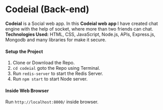 # Codeial (Back-end)
<b>Codeial</b> is a Social web app. In this <b>Codeial web app </b> I have created chat engine with the help of socket, where more than two friends can chat.<br>
**Technologies Used:** HTML, CSS, JavaScript, Node.js, APIs, Express.js, Mongodb and many libraries for make it secure.<br>
#### Setup the Project
1. Clone or Download the Repo.
2. `cd codeial` goto the Repo using Terminal.
3. Run `redis-server` to start the Redis Server.
4. Run `npm start` to start Node server.
#### Inside Web Browser
 Run `http://localhost:8000/` inside browser.
